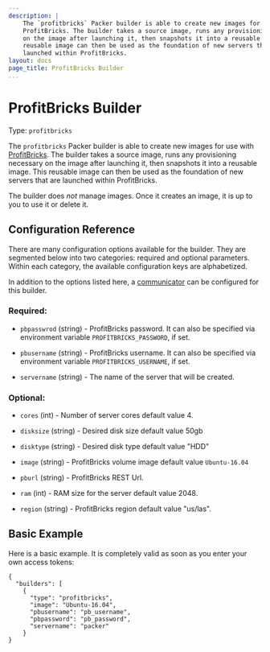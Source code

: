 ```yaml
---
description: |
    The `profitbricks` Packer builder is able to create new images for use with
    ProfitBricks. The builder takes a source image, runs any provisioning necessary
    on the image after launching it, then snapshots it into a reusable image. This
    reusable image can then be used as the foundation of new servers that are
    launched within ProfitBricks.
layout: docs
page_title: ProfitBricks Builder
...
```


# ProfitBricks Builder

Type: `profitbricks`

The `profitbricks` Packer builder is able to create new images for use with
[ProfitBricks](https://www.profitbricks.com). The builder takes a source image,
runs any provisioning necessary on the image after launching it, then snapshots
it into a reusable image. This reusable image can then be used as the foundation
of new servers that are launched within ProfitBricks.

The builder does *not* manage images. Once it creates an image, it is up to you
to use it or delete it.

## Configuration Reference

There are many configuration options available for the builder. They are
segmented below into two categories: required and optional parameters. Within
each category, the available configuration keys are alphabetized.

In addition to the options listed here, a
[communicator](/docs/templates/communicator.html) can be configured for this
builder.

### Required:

-   `pbpasswrod` (string) - ProfitBricks password. It
    can also be specified via environment variable `PROFITBRICKS_PASSWORD`,
    if set.
    
-   `pbusername` (string) - ProfitBricks username. It
    can also be specified via environment variable `PROFITBRICKS_USERNAME`,
    if set.

-   `servername` (string) - The name of the server that will be created.

### Optional:

-   `cores` (int) - Number of server cores default value 4.

-   `disksize` (string) - Desired disk size default value 50gb

-   `disktype` (string) - Desired disk type default value "HDD"

-   `image` (string) - ProfitBricks volume image default value `Ubuntu-16.04`

-   `pburl` (string) - ProfitBricks REST Url.

-   `ram` (int) - RAM size for the server default value 2048.

-   `region` (string) - ProfitBricks region default value "us/las".

## Basic Example

Here is a basic example. It is completely valid as soon as you enter your own
access tokens:

``` {.javascript}
{
  "builders": [
    {
      "type": "profitbricks",
      "image": "Ubuntu-16.04",
      "pbusername": "pb_username",
      "pbpassword": "pb_password",
      "servername": "packer"
    }
}
```

